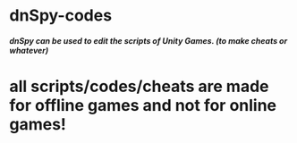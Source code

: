 # dnSpy-codes
##### dnSpy can be used to edit the scripts of Unity Games. (to make cheats or whatever) 

# all scripts/codes/cheats are made for offline games and not for online games!
